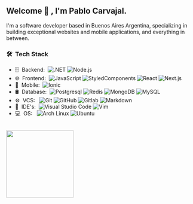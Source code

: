 <!-- 
<p align="center">
  <a href="https://pablocarvajal.vercel.com" target="_blank">
    <img width="40em" height="40em" src="https://portfoliov4-pc.vercel.app/logo.svg"> 
  </a>
</p

// Para cuando aprenda
![React Native](https://img.shields.io/badge/-React%20Native-0A1A2F?style=flat&logo=React&logoColor=00d8fd)
![Expo](https://img.shields.io/badge/-Expo-0A1A2F?style=flat&logo=Expo&logoColor=FFF)
-->

<h2> Welcome 👋 , I'm Pablo Carvajal.</h2>

I'm a software developer based in Buenos Aires Argentina, specializing in building exceptional websites and mobile applications, and everything in between.

<h3> 🛠 &nbsp;Tech Stack</h3>

- 🗄 &nbsp;Backend:&nbsp;
  ![.NET](https://img.shields.io/badge/-.NET-0A1A2F?style=flat&logo=dot-net)
  ![Node.js](https://img.shields.io/badge/-Node.js-0A1A2F?style=flat&logo=node-dot-js)
- 🌐 &nbsp;Frontend:&nbsp;
  ![JavaScript](https://img.shields.io/badge/-JavaScript-0A1A2F?style=flat&logo=javascript)
  ![StyledComponents](https://img.shields.io/badge/-StyledComponents-0A1A2F?style=flat&logo=styled-components&logoColor=fff)
  ![React](https://img.shields.io/badge/-React-0A1A2F?style=flat&logo=react)
  ![Next.js](https://img.shields.io/badge/-Next.js-0A1A2F?style=flat&logo=next-dot-js)
- 📱 &nbsp;Mobile:&nbsp;
  ![Ionic](https://img.shields.io/badge/-Ionic-0A1A2F?style=flat&logo=Ionic)
- 🛢 &nbsp;Database:&nbsp;
  ![Postgresql](https://img.shields.io/badge/-Postgresql-0A1A2F?style=flat&logo=postgresql)
  ![Redis](https://img.shields.io/badge/-Redis-0A1A2F?style=flat&logo=redis)
  ![MongoDB](https://img.shields.io/badge/-MongoDB-0A1A2F?style=flat&logo=mongodb)
  ![MySQL](https://img.shields.io/badge/-MySQL-0A1A2F?style=flat&logo=mysql&logoColor=00d8fd)
- ⚙️ &nbsp;VCS: &nbsp;
  ![Git](https://img.shields.io/badge/-Git-0A1A2F?style=flat&logo=git)
  ![GitHub](https://img.shields.io/badge/-GitHub-0A1A2F?style=flat&logo=github)
  ![Gitlab](https://img.shields.io/badge/-Gitlab-0A1A2F?style=flat&logo=gitlab)
  ![Markdown](https://img.shields.io/badge/-Markdown-0A1A2F?style=flat&logo=markdown)
- 🔧 &nbsp;IDE's:&nbsp;
  ![Visual Studio Code](https://img.shields.io/badge/-Visual%20Studio%20Code-0A1A2F?style=flat&logo=visual-studio-code&logoColor=007ACC)
  ![Vim](https://img.shields.io/badge/-Vim-0A1A2F?style=flat&logo=vim&logoColor=007ACC)
- 💻 &nbsp;OS: &nbsp;
  ![Arch Linux](https://img.shields.io/badge/-Arch_Linux-0A1A2F?style=flat&logo=archlinux)
  ![Ubuntu](https://img.shields.io/badge/-Ubuntu-0A1A2F?style=flat&logo=ubuntu)

<br/>

<a href="https://github.com/vivacarvajalito">
    <img height="180em" src="https://github-readme-stats.vercel.app/api?username=carvalab&show_icons=true&card_width=400&hide_border=true&title_color=f4f4f4&icon_color=00d8fd&bg_color=0A1A2F&text_color=a3a8c3&hide=contribs" />
</a>

